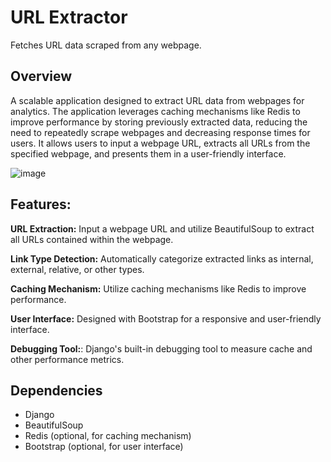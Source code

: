 
# URL Extractor

Fetches URL data scraped from any webpage.

## Overview
A scalable application designed to extract URL data from webpages for analytics. The application leverages caching mechanisms like Redis to improve performance by storing previously extracted data, reducing the need to repeatedly scrape webpages and decreasing response times for users. It allows users to input a webpage URL, extracts all URLs from the specified webpage, and presents them in a user-friendly interface.


![image](https://github.com/Malini-ux/URL-Extractor-Web-app-tool-Django/assets/114894629/7af7d550-fee3-4825-98a7-4c6cb86950f4)

## Features:

**URL Extraction:** Input a webpage URL and utilize BeautifulSoup to extract all URLs contained within the webpage.

**Link Type Detection:** Automatically categorize extracted links as internal, external, relative, or other types.

**Caching Mechanism:** Utilize caching mechanisms like Redis to improve performance.

**User Interface:** Designed with Bootstrap for a responsive and user-friendly interface.

**Debugging Tool:**: Django's built-in debugging tool to measure cache and other performance metrics.


## Dependencies

- Django
- BeautifulSoup
- Redis (optional, for caching mechanism)
- Bootstrap (optional, for user interface)


